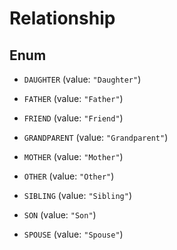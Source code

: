 

# Relationship

## Enum


* `DAUGHTER` (value: `"Daughter"`)

* `FATHER` (value: `"Father"`)

* `FRIEND` (value: `"Friend"`)

* `GRANDPARENT` (value: `"Grandparent"`)

* `MOTHER` (value: `"Mother"`)

* `OTHER` (value: `"Other"`)

* `SIBLING` (value: `"Sibling"`)

* `SON` (value: `"Son"`)

* `SPOUSE` (value: `"Spouse"`)



